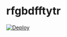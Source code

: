 # rfgbdfftytr
[![Deploy](https://www.herokucdn.com/deploy/button.png)](https://heroku.com/deploy?template=https://github.com/dcsdiu/rfgbdfftytr)
